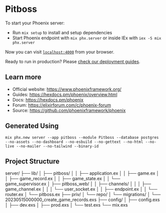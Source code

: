 # Pitboss

To start your Phoenix server:

- Run `mix setup` to install and setup dependencies
- Start Phoenix endpoint with `mix phx.server` or inside IEx with `iex -S mix phx.server`

Now you can visit [`localhost:4000`](http://localhost:4000) from your browser.

Ready to run in production? Please [check our deployment guides](https://hexdocs.pm/phoenix/deployment.html).

## Learn more

- Official website: https://www.phoenixframework.org/
- Guides: https://hexdocs.pm/phoenix/overview.html
- Docs: https://hexdocs.pm/phoenix
- Forum: https://elixirforum.com/c/phoenix-forum
- Source: https://github.com/phoenixframework/phoenix

## Generated Using

```
mix phx.new server --app pitboss --module Pitboss --database postgres --no-assets --no-dashboard --no-esbuild --no-gettext --no-html --no-live --no-mailer --no-tailwind --binary-id
```

## Project Structure

server/
├── lib/
│ ├── pitboss/
│ │ ├── application.ex
│ │ ├── game.ex
│ │ ├── game_record.ex
│ │ ├── game_state.ex
│ │ └── game_supervisor.ex
│ ├── pitboss_web/
│ │ ├── channels/
│ │ │ ├── game_channel.ex
│ │ │ └── user_socket.ex
│ │ ├── endpoint.ex
│ │ └── router.ex
│ └── pitboss.ex
├── priv/
│ └── repo/
│ └── migrations/
│ └── 20230515000000_create_game_records.exs
├── config/
│ ├── config.exs
│ ├── dev.exs
│ ├── prod.exs
│ └── test.exs
└── mix.exs
